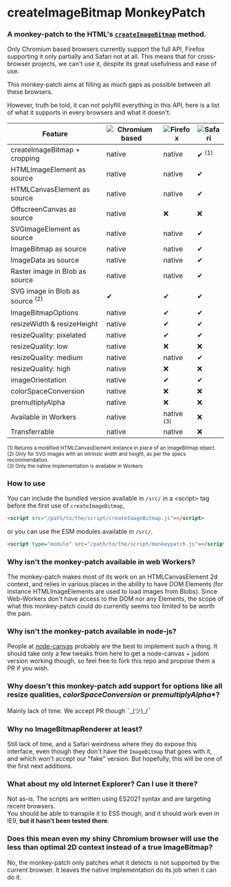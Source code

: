 # createImageBitmap MonkeyPatch
 
### A monkey-patch to the HTML's [`createImageBitmap`][1] method.

Only Chromium based browsers currently support the full API, Firefox supporting it only partially and Safari not at all.
This means that for cross-browser projects, we can't use it, despite its great usefulness and ease of use.

This monkey-patch aims at filling as much gaps as possible between all these browsers.

However, truth be told, it can not polyfill everything in this API, here is a list of what it supports in every browsers and what it doesn't:

Feature                                   | ![Chromium based][2] | ![Firefox][3]         | ![Safari][4]
----------------------------------------- | -------------------- | --------------------- | ----------------
createImageBitmap + cropping              | native               | native                | ✔ <sup>(1)</sup>
HTMLImageElement as source                | native               | native                | ✔
HTMLCanvasElement as source               | native               | native                | ✔
OffscreenCanvas as source                 | native               | :x:                   | :x:
SVGImageElement as source                 | native               | native                | ✔
ImageBitmap as source                     | native               | native                | ✔
ImageData as source                       | native               | native                | ✔
Raster image in Blob as source            | native               | native                | ✔
SVG image in Blob as source <sup>(2)</sup>| ✔                    | ✔                     | ✔
ImageBitmapOptions                        | native               | ✔                     | ✔
resizeWidth & resizeHeight                | native               | ✔                     | ✔
resizeQuality: pixelated                  | native               | ✔                     | ✔
resizeQuality: low                        | native               | :x:                   | :x:
resizeQuality: medium                     | native               | native                | ✔
resizeQuality: high                       | native               | :x:                   | :x:
imageOrientation                          | native               | ✔                     | ✔
colorSpaceConversion                      | native               | :x:                   | :x:
premultiplyAlpha                          | native               | :x:                   | :x:
Available in Workers                      | native               | native <sup>(3)</sup> | :x:
Transferrable                             | native               | native                | :x:

<sup>(1) Returns a modified HTMLCanvasElement instance in place of an ImageBitmap object.</sup>  
<sup>(2) Only for SVG images with an intrinsic width and height, as per the specs recommendation.</sup>  
<sup>(3) Only the native implementation is available in Workers</sup>

### How to use

You can include the bundled version available in `/src/` in a &lt;script> tag before the first use of `createImageBitmap`,

```html
<script src="/path/to/the/script/createImageBitmap.js"></script>
```

or you can use the ESM modules available in `/src/`.

```html
<script type="module" src="/path/to/the/script/monkeypatch.js"></script>
```

### Why isn't the monkey-patch available in web Workers?

The monkey-patch makes most of its work on an HTMLCanvasElement 2d context, and relies in various places in the ability to have DOM Elements (for instance HTMLImageElements are used to load images from Blobs).
Since Web-Workers don't have access to the DOM nor any Elements, the scope of what this monkey-patch could do currently seems too limited to be worth the pain.

### Why isn't the monkey-patch available in node-js?

People at [node-canvas][2] probably are the best to implement such a thing.
It should take only a few tweaks from here to get a node-canvas + jsdom version working though, so feel free to fork this repo and propose them a PR if you wish.

### Why doesn't this monkey-patch add support for options like all resize qualities, *colorSpaceConversion* or *premultiplyAlpha**?

Mainly lack of time. We accept PR though ¯\_(ツ)_/¯

### Why no ImageBitmapRenderer at least?

Still lack of time, and a Safari weirdness where they do expose this interface, even though they don't have the `ImageBitmap` that goes with it, and which won't accept our "fake" version.
But hopefully, this will be one of the first next additions.

### What about my old Internet Explorer? Can I use it there?

Not as-is. The scripts are written using ES2021 syntax and are targeting recent browsers.  
You should be able to transpile it to ES5 though, and it should work even in IE9, **but it hasn't been tested there**.

### Does this mean even my shiny Chromium browser will use the less than optimal 2D context instead of a true ImageBitmap?

No, the monkey-patch only patches what it detects is not supported by the current browser. It leaves the native implementation do its job when it can do it.

[1]: https://developer.mozilla.org/en-US/docs/Web/API/WindowOrWorkerGlobalScope/createImageBitmap
[2]: https://raw.githubusercontent.com/alrra/browser-logos/main/src/chromium/chromium_48x48.png
[3]: https://raw.githubusercontent.com/alrra/browser-logos/master/src/firefox/firefox_48x48.png
[4]: https://raw.githubusercontent.com/alrra/browser-logos/master/src/safari/safari_48x48.png
[5]: https://github.com/Automattic/node-canvas